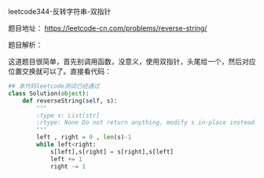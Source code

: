 leetcode344-反转字符串-双指针

题目地址：
https://leetcode-cn.com/problems/reverse-string/

题目解析：

这道题目很简单，首先别调用函数，没意义，使用双指针，头尾给一个，然后对应位置交换就可以了。直接看代码：

```python
## 本代码leetcode测试已经通过
class Solution(object):
    def reverseString(self, s):
        """
        :type s: List[str]
        :rtype: None Do not return anything, modify s in-place instead.
        """
        left , right = 0 , len(s)-1
        while left<right:
            s[left],s[right] = s[right],s[left]
            left += 1
            right -= 1

```


